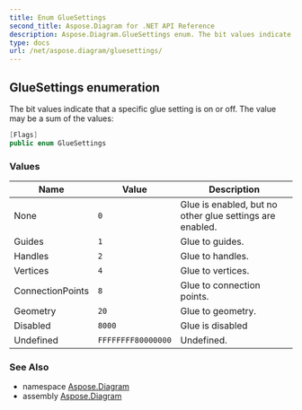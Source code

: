 ```yaml
---
title: Enum GlueSettings
second_title: Aspose.Diagram for .NET API Reference
description: Aspose.Diagram.GlueSettings enum. The bit values indicate that a specific glue setting is on or off. The value may be a sum of the values
type: docs
url: /net/aspose.diagram/gluesettings/
---
```

## GlueSettings enumeration

The bit values indicate that a specific glue setting is on or off. The value may be a sum of the values:

```csharp
[Flags]
public enum GlueSettings
```

### Values

| Name | Value | Description |
| --- | --- | --- |
| None | `0` | Glue is enabled, but no other glue settings are enabled. |
| Guides | `1` | Glue to guides. |
| Handles | `2` | Glue to handles. |
| Vertices | `4` | Glue to vertices. |
| ConnectionPoints | `8` | Glue to connection points. |
| Geometry | `20` | Glue to geometry. |
| Disabled | `8000` | Glue is disabled |
| Undefined | `FFFFFFFF80000000` | Undefined. |

### See Also

* namespace [Aspose.Diagram](../../aspose.diagram/)
* assembly [Aspose.Diagram](../../)


